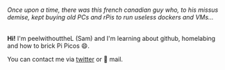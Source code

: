 
###### Once upon a time, there was this french canadian guy who, to his missus demise, kept buying old PCs and rPis to run useless dockers and VMs...

**Hi!** I'm peelwithouttheL (Sam) and I'm learning about github, homelabing and how to brick Pi Picos 😄.

You can contact me via [twitter](https://twitter.com/peelwithouttheL) or :snail: mail.
